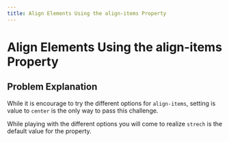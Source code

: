 ```yaml
---
title: Align Elements Using the align-items Property
---
```

# Align Elements Using the align-items Property

## Problem Explanation
While it is encourage to try the different options for `align-items`, setting is value to `center` is the only way to pass this challenge.

While playing with the different options you will come to realize `strech` is the default value for the property.
